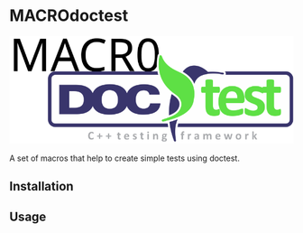# MACROdoctest

![](docs/logo.svg)

A set of macros that help to create simple tests using doctest.

## Installation

## Usage

